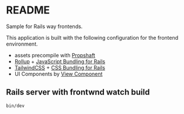 # README

Sample for Rails way frontends.

This application is built with the following configuration for the frontend environment.

- assets precompile with [Propshaft](https://github.com/rails/propshaft)
- [Rollup](https://rollupjs.org/) + [JavaScript Bundling for Rails](https://github.com/rails/jsbundling-rails)
- [TailwindCSS](https://tailwindcss.com/) + [CSS Bundling for Rails](https://github.com/rails/cssbundling-rails)
- UI Components by [View Component](https://viewcomponent.org/)

## Rails server with frontwnd watch build

```sh
bin/dev
```
